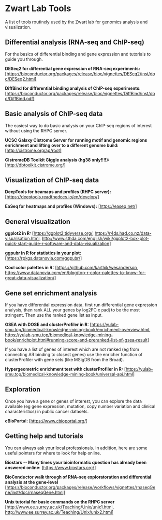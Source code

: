 # Zwart Lab Tools
A list of tools routinely used by the Zwart lab for genomics analysis and visualization.

## Differential analysis (RNA-seq and ChIP-seq) <a name="differential analysis"></a>

For the basics of differential binding and gene expression and tutorials to guide you through.

**DESeq2 for differential gene expression of RNA-seq experiments:** [https://bioconductor.org/packages/release/bioc/vignettes/DESeq2/inst/doc/DESeq2.html]

**DiffBind for differential binding analysis of ChIP-seq experiments:** [https://bioconductor.org/packages/release/bioc/vignettes/DiffBind/inst/doc/DiffBind.pdf]


## Basic analysis of ChIP-seq data <a name="Basic analysis of ChIP-seq data"></a>

The easiest way to do basic analysis on your ChIP-seq regions of interest without using the RHPC server.

**UCSC Galaxy Cistrome Server for running motif and genomic regions enrichment and lifting over to a different genome build:** [http://cistrome.org/ap/root]

**CistromeDB Toolkit Giggle analysis (hg38 only!!!!):** [http://dbtoolkit.cistrome.org/]



## Visualization of ChIP-seq data <a name="Visualization of ChIP-seq data"></a>

**DeepTools for heamaps and profiles (RHPC server):** [https://deeptools.readthedocs.io/en/develop/]

**EaSeq for heatmaps and profiles (Windows):** [https://easeq.net/]



## General visualization <a name="General visualization"></a>

**ggplot2 in R:** [https://ggplot2.tidyverse.org/, https://r4ds.had.co.nz/data-visualisation.html, http://www.sthda.com/english/wiki/ggplot2-box-plot-quick-start-guide-r-software-and-data-visualization]

**ggpubr in R for statistics in your plot:** [https://rpkgs.datanovia.com/ggpubr/]

**Cool color palettes in R:** [https://github.com/karthik/wesanderson, https://www.datanovia.com/en/blog/top-r-color-palettes-to-know-for-great-data-visualization/]


## Gene set enrichment analysis <a name="gene set enrichment analysis"></a>

If you have differential expression data, first run differential gene expression analysis, then rank ALL your genes by log2FC x padj to be the most stringent. Then use the ranked gene list as input.

**GSEA with DOSE and clusterProfiler in R:** [https://yulab-smu.top/biomedical-knowledge-mining-book/enrichment-overview.html, https://yulab-smu.top/biomedical-knowledge-mining-book/enrichplot.html#running-score-and-preranked-list-of-gsea-result]

If you have a list of genes of interest which are not ranked (eg from connecting AR binding to closest genes) use the enricher function of clusterProfiler with gene sets (like MSigDB from the Broad).

**Hypergeometric enrichment test with clusterProfiler in R:** [https://yulab-smu.top/biomedical-knowledge-mining-book/universal-api.html]

## Exploration <a name="exploration"></a>

Once you have a gene or genes of interest, you can explore the data available (eg gene expression, mutation, copy number variation and clinical characteristics) in public cancer datasets.

**cBioPortal:**  [https://www.cbioportal.org/]


## Getting help and tutorials <a name="getting help and tutorials"></a>

You can always ask your local professionals. In addition, here are some useful pointers for where to look for help online. 

**Biostars -- Many times your bioinformatic question has already been answered online:** [https://www.biostars.org/]

**BioConductor walk through of RNA-seq exploratoration and differential analysis at the gene-level** [https://bioconductor.org/packages/release/workflows/vignettes/rnaseqGene/inst/doc/rnaseqGene.html]

**Unix tutorial for basic commands on the RHPC server** [http://www.ee.surrey.ac.uk/Teaching/Unix/unix1.html, http://www.ee.surrey.ac.uk/Teaching/Unix/unix2.html]

